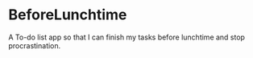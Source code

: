 # BeforeLunchtime
A To-do list app so that I can finish my tasks before lunchtime and stop procrastination.
